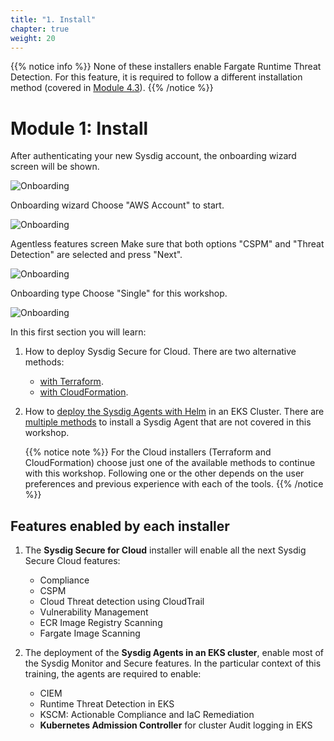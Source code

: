 ```yaml
---
title: "1. Install"
chapter: true
weight: 20
---
```


{{% notice info %}}
None of these installers enable Fargate Runtime Threat Detection. For this feature, it is required to follow a different installation method (covered in [Module 4.3](/4-threat-detection/3-fargate.html)).
{{% /notice %}}


# Module 1: Install


After authenticating your new Sysdig account, the onboarding wizard screen will be shown.

  ![Onboarding](/images/onboarding.png)

Onboarding wizard
Choose "AWS Account" to start.

  ![Onboarding](/images/onboarding-2-select-features.png)

Agentless features screen
Make sure that both options "CSPM" and "Threat Detection" are selected and press "Next".

  ![Onboarding](/images/onboarding-3-type.png)

Onboarding type
Choose "Single" for this workshop.

  ![Onboarding](/images/onboarding-4-installation.png)

<!-- 1. Type in the AWS Region `us-east-1` and click `Next`.
#   Then click `Get into Sysdig`. The Sysdig Secure UI will be presented. -->

In this first section you will learn:
1. How to deploy Sysdig Secure for Cloud. There are two alternative methods:

     - [with Terraform](/1-install/1-terraform.html).
     - [with CloudFormation](/1-install/2-cloudFormation.html).

2. How to [deploy the Sysdig Agents with Helm](/1-install/3-agent-eks.html) in an EKS Cluster.
  There are [multiple methods](https://docs.sysdig.com/en/docs/installation/sysdig-agent/agent-installation/) to install a Sysdig Agent that are not covered in this workshop.

    {{% notice note %}}
For the Cloud installers (Terraform and CloudFormation) choose just one of the available methods to continue with this workshop. 
Following one or the other depends on the user preferences
and previous experience with each of the tools.
{{% /notice %}}

## Features enabled by each installer

1. The **Sysdig Secure for Cloud** installer will enable 
   all the next Sysdig Secure Cloud features:

      - Compliance
      - CSPM
      - Cloud Threat detection using CloudTrail
      - Vulnerability Management
      - ECR Image Registry Scanning
      - Fargate Image Scanning


2. The deployment of the **Sysdig Agents in an EKS cluster**,
  enable most of the Sysdig Monitor and Secure features. 
  In the particular context of this training, the agents are required to enable:

      - CIEM
      - Runtime Threat Detection in EKS
      - KSCM: Actionable Compliance and IaC Remediation
      - **Kubernetes Admission Controller** for cluster Audit logging in EKS
